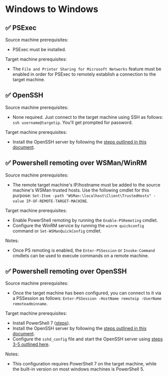# Windows to Windows

## ✅ PSExec

Source machine prerequisites:

- PSExec must be installed.

Target machine prerequisites:

- The `File and Printer Sharing for Microsoft Networks` feature must be enabled in order for PSExec to remotely establish a connection to the target machine.

## ✅ OpenSSH

Source machine prerequisites:

- None required. Just connect to the target machine using SSH as follows: `ssh username@targetip`. You'll get prompted for password.

Target machine prerequisites:

- Install the OpenSSH server by following the [steps outlined in this document](https://docs.microsoft.com/en-us/windows-server/administration/openssh/openssh_install_firstuse#install-openssh-using-powershell).

## ✅ Powershell remoting over WSMan/WinRM

Source machine prerequisites:

- The remote target machine's IP/hostname must be added to the source machine's WSMan trusted hosts. Use the following cmdlet for this purpose: `Set-Item -path "WSMan:\localhost\Client\TrustedHosts" -value IP-OF-REMOTE-TARGET-MACHINE`.

Target machine prerequisites:

- Enable PowerShell remoting by running the `Enable-PSRemoting` cmdlet.
- Configure the WinRM service by running the `winrm quickconfig` command or `Set-WSManQuickConfig` cmdlet.

Notes:

- Once PS remoting is enabled, the `Enter-PSSession` or `Invoke-Command` cmdlets can be used to execute commands on a remote machine.

## ✅ Powershell remoting over OpenSSH

Source machine prerequisites:

- Once the target machine has been configured, you can connect to it via a PSSession as follows: `Enter-PSSession -HostName remoteip -UserName remoteadminname`.

Target machine prerequisites:

- Install PowerShell 7 ([steps](https://docs.microsoft.com/en-us/powershell/scripting/install/installing-powershell-on-windows?view=powershell-7.2)).
- Install the OpenSSH server by following the [steps outlined in this document](https://docs.microsoft.com/en-us/windows-server/administration/openssh/openssh_install_firstuse#install-openssh-using-powershell).
- Configure the `sshd_config` file and start the OpenSSH server using [steps 3-5 outlined here](https://docs.microsoft.com/en-us/powershell/scripting/learn/remoting/ssh-remoting-in-powershell-core?view=powershell-7.2#install-the-ssh-service-on-a-windows-computer).

Notes:

- This configuration requires PowerShell 7 on the target machine, while the built-in version on most windows machines is PowerShell 5.
